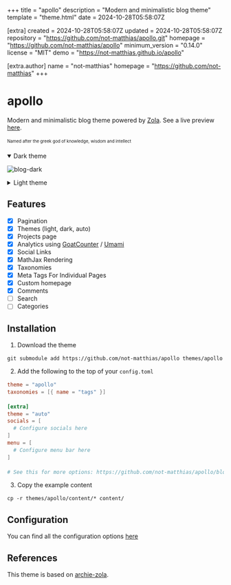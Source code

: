 
+++
title = "apollo"
description = "Modern and minimalistic blog theme"
template = "theme.html"
date = 2024-10-28T05:58:07Z

[extra]
created = 2024-10-28T05:58:07Z
updated = 2024-10-28T05:58:07Z
repository = "https://github.com/not-matthias/apollo.git"
homepage = "https://github.com/not-matthias/apollo"
minimum_version = "0.14.0"
license = "MIT"
demo = "https://not-matthias.github.io/apollo"

[extra.author]
name = "not-matthias"
homepage = "https://github.com/not-matthias"
+++        

# apollo

Modern and minimalistic blog theme powered by [Zola](https://getzola.org). See a live preview [here](https://not-matthias.github.io/apollo).

<sub><sup>Named after the greek god of knowledge, wisdom and intellect</sup></sub>

<details open>
  <summary>Dark theme</summary>

  ![blog-dark](./screenshot-dark.png)
</details>

<details>
  <summary>Light theme</summary>

![blog-light](./screenshot.png)
</details>

## Features

- [X] Pagination
- [X] Themes (light, dark, auto)
- [X] Projects page
- [X] Analytics using [GoatCounter](https://www.goatcounter.com/) / [Umami](https://umami.is/)
- [x] Social Links
- [x] MathJax Rendering
- [x] Taxonomies
- [x] Meta Tags For Individual Pages
- [x] Custom homepage
- [x] Comments
- [ ] Search
- [ ] Categories

## Installation

1. Download the theme
```
git submodule add https://github.com/not-matthias/apollo themes/apollo
```

2. Add the following to the top of your `config.toml`

```toml
theme = "apollo"
taxonomies = [{ name = "tags" }]

[extra]
theme = "auto"
socials = [
  # Configure socials here
]
menu = [
  # Configure menu bar here
]

# See this for more options: https://github.com/not-matthias/apollo/blob/main/config.toml#L14
```

3. Copy the example content

```
cp -r themes/apollo/content/* content/
```

## Configuration

You can find all the configuration options [here](./content/posts/configuration.md)

## References

This theme is based on [archie-zola](https://github.com/XXXMrG/archie-zola/).

        
